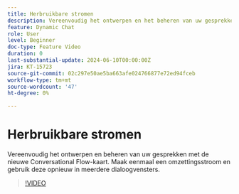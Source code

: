 ```yaml
---
title: Herbruikbare stromen
description: Vereenvoudig het ontwerpen en het beheren van uw gesprekken met nieuwe gespreksdoorvoerkaart. Een omzettingsstroom eenmaal maken en opnieuw gebruiken in meerdere dialoogvensters
feature: Dynamic Chat
role: User
level: Beginner
doc-type: Feature Video
duration: 0
last-substantial-update: 2024-06-10T00:00:00Z
jira: KT-15723
source-git-commit: 02c297e50ae5ba663afe024766877e72ed94fceb
workflow-type: tm+mt
source-wordcount: '47'
ht-degree: 0%

---
```



# Herbruikbare stromen

Vereenvoudig het ontwerpen en beheren van uw gesprekken met de nieuwe Conversational Flow-kaart. Maak eenmaal een omzettingsstroom en gebruik deze opnieuw in meerdere dialoogvensters.

>[!VIDEO](https://video.tv.adobe.com/v/3446651/?learn=on&captions=dut)

